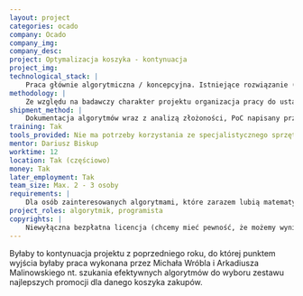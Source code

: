```yaml
---
layout: project
categories: ocado
company: Ocado
company_img:
company_desc:
project: Optymalizacja koszyka - kontynuacja
project_img:
technological_stack: |
    Praca głównie algorytmiczna / koncepcyjna. Istniejące rozwiązanie (PoC) jest napisane w Javie.
methodology: |
    Ze względu na badawczy charakter projektu organizacja pracy do ustalenia ze studentami.
shipment_method: |
    Dokumentacja algorytmów wraz z analizą złożoności, PoC napisany przy użyciu dowolnego języka programowania, ewentualnie oparcie się na istniejącym rozwiązaniu w Javie.
training: Tak
tools_provided: Nie ma potrzeby korzystania ze specjalistycznego sprzętu
mentor: Dariusz Biskup
worktime: 12
location: Tak (częściowo)
money: Tak
later_employment: Tak
team_size: Max. 2­ - 3 osoby
requirements: |
    Dla osób zainteresowanych algorytmami, które zarazem lubią matematykę, a w szczególności kombinatorykę (projekt niekoniecznie dla informatyków!). Praca nad projektem będzie wymagała zagłębienia się w nietrywialne zagadnienia kombinatoryczne od strony matematycznej i w problemy NP­trudne od strony algorytmicznej. Przed rozpoczęciem projektu chcemy dokonać pewnej prostej weryfikacji kandydatów.
project_roles: algorytmik, programista
copyrights: |
    Niewyłączna bezpłatna licencja (chcemy mieć pewność, że możemy wyniki pracy wykorzystać w naszych projektach)
---
```

Byłaby to kontynuacja projektu z poprzedniego roku, do której punktem wyjścia byłaby praca wykonana przez Michała Wróbla i Arkadiusza Malinowskiego nt. szukania efektywnych algorytmów do wyboru zestawu najlepszych promocji dla danego koszyka zakupów.